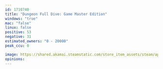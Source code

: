 ```yaml
---
id: 1710740
title: "Dungeon Full Dive: Game Master Edition"
windows: "true"
mac: "false"
linux: false
positive: 53
negative: 31
estimated_owners: "0 - 20000"
peak_ccu: 0

image: https://shared.akamai.steamstatic.com/store_item_assets/steam/apps/1710740/header_alt_assets_4.jpg?t=1732658635
opinions:
---
```


